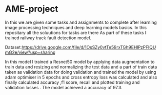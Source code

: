 # AME-project
In this we are given some tasks and assignments to complete after learning image processing techniques and deep learning models basics.
In this repositary all the soluutions for tasks are there
As part of these tasks I trained railway track fault detection model.

Dataset:https://drive.google.com/file/d/1OsSZy0vtTe59rxTGh9EHlPzPFIQUmG2e/view?usp=sharing


In this model I trained a Resnet50 model by applying data augmentation to train data and resizing and normalizing the test data and a part of train data taken as validation data for doing validation and trained the model by using adam optimiser in 5 epochs and cross entropy loss was calculated and also finally calculated accuracy ,f1 score, recall and plotted training and validation losses .
The model achieved a accuracy of 97.3.
